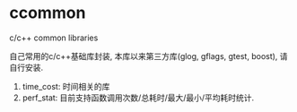 # ccommon
c/c++ common libraries

自己常用的c/c++基础库封装, 本库以来第三方库(glog, gflags, gtest, boost), 请自行安装.

1. time_cost: 时间相关的库
2. perf_stat: 目前支持函数调用次数/总耗时/最大/最小/平均耗时统计.
